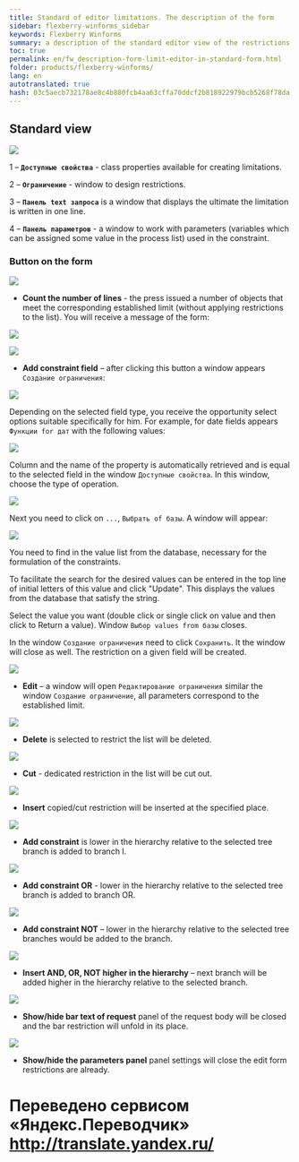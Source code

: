 ```yaml
--- 
title: Standard of editor limitations. The description of the form 
sidebar: flexberry-winforms_sidebar 
keywords: Flexberry Winforms 
summary: a description of the standard editor view of the restrictions with illustrations 
toc: true 
permalink: en/fw_description-form-limit-editor-in-standard-form.html 
folder: products/flexberry-winforms/ 
lang: en 
autotranslated: true 
hash: 03c5aecb732178ae8c4b880fcb4aa63cffa70ddcf2b818922979bcb5268f78da 
--- 
```


## Standard view 

![](/images/pages/products/flexberry-winforms/subsystems/limits/limit-editor-form/10.png) 

1 – __`Доступные свойства`__ - class properties available for creating 
limitations. 


2 – __`Ограничение`__ - window to 
design restrictions. 


3 – __`Панель text запроса`__ is a window that displays the ultimate 
the limitation is written in one line. 


4 – __`Панель параметров`__ - a window to work with parameters 
(variables which can be assigned some value in the process 
list) used in the constraint. 


### Button on the form 

![](/images/pages/products/flexberry-winforms/subsystems/limits/limit-editor-form/27.png) 
- __Count the number of lines__ - the press issued a number of objects that meet the corresponding established limit (without applying restrictions to the list). 
You will receive a message of the form: 

![](/images/pages/products/flexberry-winforms/subsystems/limits/limit-editor-form/11.png) 


![](/images/pages/products/flexberry-winforms/subsystems/limits/limit-editor-form/28.png) 

- __Add constraint field__ – after clicking this button a window appears `Создание ограничения`: 


![](/images/pages/products/flexberry-winforms/subsystems/limits/limit-editor-form/12.png) 


Depending on the selected field type, you receive the opportunity 
select options suitable specifically for him. For example, for date fields 
appears `Функции for дат` with the following values: 


![](/images/pages/products/flexberry-winforms/subsystems/limits/limit-editor-form/13.png) 


Column and the name of the property is automatically retrieved and is equal to 
the selected field in the window `Доступные свойства`. In this window, choose the type of operation. 


![](/images/pages/products/flexberry-winforms/subsystems/limits/limit-editor-form/42.png) 


Next you need to click on `...`, `Выбрать of базы`. A window will appear: 


![](/images/pages/products/flexberry-winforms/subsystems/limits/limit-editor-form/14.png) 


You need to find in the value list from the database, necessary for 
the formulation of the constraints. 


To facilitate the search for the desired values can be entered in 
the top line of initial letters of this value and click "Update". This displays the values from the database that satisfy the string. 


Select the value you want (double click or single click on 
value and then click to Return a value). Window `Выбор values from базы` 
closes.


In the window `Создание ограничения` need to click `Сохранить`. It 
the window will close as well. The restriction on a given field will be created. 

![](/images/pages/products/flexberry-winforms/subsystems/limits/limit-editor-form/29.png) 

- __Edit__ – a window will open `Редактирование ограничения` similar 
the window `Создание ограничение`, all parameters correspond to the established limit. 


![](/images/pages/products/flexberry-winforms/subsystems/limits/limit-editor-form/30.png) 
- __Delete__ is selected to restrict the list will be deleted. 


![](/images/pages/products/flexberry-winforms/subsystems/limits/limit-editor-form/31.png) 
- __Cut__ - dedicated restriction in the list will be cut out. 


![](/images/pages/products/flexberry-winforms/subsystems/limits/limit-editor-form/32.png) 
- __Insert__ copied/cut restriction will be inserted at the specified 
place. 


![](/images/pages/products/flexberry-winforms/subsystems/limits/limit-editor-form/33.png) 
- __Add constraint__ is lower in the hierarchy relative to the selected tree branch is added to branch I. 


![](/images/pages/products/flexberry-winforms/subsystems/limits/limit-editor-form/34.png) 
- __Add constraint OR__ - lower in the hierarchy relative to the selected tree branch is added to branch OR. 


![](/images/pages/products/flexberry-winforms/subsystems/limits/limit-editor-form/35.png) 
- __Add constraint NOT__ – lower in the hierarchy relative to the selected tree branches would be added to the branch. 


![](/images/pages/products/flexberry-winforms/subsystems/limits/limit-editor-form/36.png) 
- __Insert AND, OR, NOT higher in the hierarchy__ – next branch will be added higher in the hierarchy relative to the selected branch. 


![](/images/pages/products/flexberry-winforms/subsystems/limits/limit-editor-form/40.png) 
- __Show/hide bar text of request__ panel of the request body will be closed and the bar restriction will unfold in its place. 


![](/images/pages/products/flexberry-winforms/subsystems/limits/limit-editor-form/41.png) 
- __Show/hide the parameters panel__ panel settings will close the edit form restrictions are already.


 # Переведено сервисом «Яндекс.Переводчик» http://translate.yandex.ru/